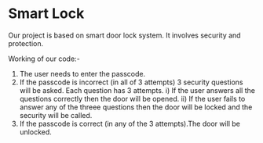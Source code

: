 # Smart Lock

Our project is based on smart door lock system. It involves security and protection.

Working of our code:-

1.  The user needs to enter the passcode.
2.  If the passcode is incorrect (in all of 3 attempts) 3 security questions will be asked. Each question has 3 attempts.
    i) If the user answers all the questions correctly then the door will be opened.
    ii) If the user fails to answer any of the threee questions then the door will be locked and the security will be called.
3.  If the passcode is correct (in any of the 3 attempts).The door will be unlocked.
